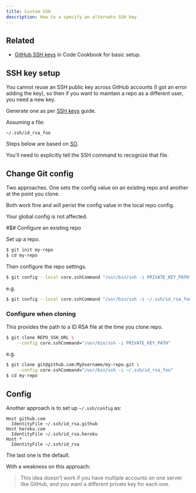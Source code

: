 ```yaml
---
title: Custom SSH
description: How to a specify an alternate SSH key
---
```


## Related

- [GitHub SSH keys](https://michaelcurrin.github.io/code-cookbook/recipes/shell/ssh/github-ssh-access.html) in Code Cookbook for basic setup.


## SSH key setup

You cannot reuse an SSH public key across GitHub accounts (I got an error adding the key), so then if you want to maintain a repo as a different user, you need a new key.

Generate one as per [SSH keys](https://michaelcurrin.github.io/code-cookbook/recipes/shell/ssh/keys.html) guide.

Assuming a file:

```
~/.ssh/id_rsa_foo
```

Steps below are based on [SO](https://stackoverflow.com/questions/6688655/select-private-key-to-use-with-git).

You'll need to explicitly tell the SSH command to recognize that file.


## Change Git config

Two approaches. One sets the config value on an existing repo and another at the point you clone.

Both work fine and will perist the config value in the local repo config.

Your global config is not affected.

#$# Configure an existing repo

Set up a repo.

```sh
$ git init my-repo
$ cd my-repo
```

Then configure the repo settings.

```sh
$ git config --local core.sshCommand "/usr/bin/ssh -i PRIVATE_KEY_PATH"
```

e.g.

```sh
$ git config --local core.sshCommand "/usr/bin/ssh -i ~/.ssh/id_rsa_foo"
```


### Configure when cloning

This provides the path to a ID RSA file at the time you clone repo.

```sh
$ git clone REPO_SSH_URL \
    --config core.sshCommand="/usr/bin/ssh -i PRIVATE_KEY_PATH" 
```

e.g.

```sh
$ git clone git@github.com:MyUsername/my-repo.git \
    --config core.sshCommand="/usr/bin/ssh -i ~/.ssh/id_rsa_foo" 
$ cd my-repo
```


## Config

Another approach is to set up `~/.ssh/config` as:

```
Host github.com
  IdentityFile ~/.ssh/id_rsa.github
Host heroku.com
  IdentityFile ~/.ssh/id_rsa.heroku
Host *
  IdentityFile ~/.ssh/id_rsa
```
  
The last one is the default.

With a weakness on this approach:

> This idea doesn't work if you have multiple accounts on one server like GitHub, and you want a different private key for each one.
